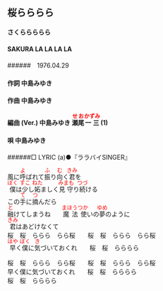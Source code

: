 <style type="text/css">
	ruby{
	    ruby-position: over;
	}
	ruby > rt{font-size: 12px;color:red;}
	p{font:16px;font-size: '楷体'}
</style>
## 桜らららら
#### さくららららら
#### SAKURA LA LA LA LA
######　1976.04.29


#### 作詞        中島みゆき
#### 作曲        中島みゆき
#### 編曲 (Ver.) 中島みゆき <ruby><rb>瀬尾</rb><rp>(</rp><rt>せお</rt><rp>)</rp></ruby><ruby><rb>一三</rb><rp>(</rp><rt>かずみ</rt><rp>)</rp></ruby> (1)
#### 唄          中島みゆき
######□ LYRIC (a)●『ララバイSINGER』

風に<ruby><rb>呼</rb><rp>(</rp><rt>よ</rt><rp>)</rp></ruby>ばれて<ruby><rb>振</rb><rp>(</rp><rt>ふ</rt><rp>)</rp></ruby>り<ruby><rb>向</rb><rp>(</rp><rt>む</rt><rp>)</rp></ruby>く<ruby><rb>君</rb><rp>(</rp><rt>きみ</rt><rp>)</rp></ruby>を  
<ruby><rb>僕</rb><rp>(</rp><rt>ぼく</rt><rp>)</rp></ruby>は<ruby><rb>少</rb><rp>(</rp><rt>すこ</rt><rp>)</rp></ruby>し<ruby><rb>妬</rb><rp>(</rp><rt>ねた</rt><rp>)</rp></ruby>ましく<ruby><rb>見守</rb><rp>(</rp><rt>みまも</rt><rp>)</rp></ruby>り<ruby><rb>続</rb><rp>(</rp><rt>つづ</rt><rp>)</rp></ruby>ける  
この<ruby><rb>手</rb><rp>(</rp><rt>て</rt><rp>)</rp></ruby>に<ruby><rb>摘</rb><rp>(</rp><rt>つ</rt><rp>)</rp></ruby>んだら  
<ruby><rb>融</rb><rp>(</rp><rt>と</rt><rp>)</rp></ruby>けてしまうね　　<ruby><rb>魔法使</rb><rp>(</rp><rt>まほうつか</rt><rp>)</rp></ruby>いの<ruby><rb>夢</rb><rp>(</rp><rt>ゆめ</rt><rp>)</rp></ruby>のように  
<ruby><rb>君</rb><rp>(</rp><rt>きみ</rt><rp>)</rp></ruby>はあどけなくて  
桜　桜　ららら　らら桜　　桜　桜　ららら　らら桜  
<ruby><rb>早</rb><rp>(</rp><rt>はや</rt><rp>)</rp></ruby>く<ruby><rb>僕</rb><rp>(</rp><rt>ぼく</rt><rp>)</rp></ruby>に<ruby><rb>気</rb><rp>(</rp><rt>き</rt><rp>)</rp></ruby>づいておくれ　　桜　桜　らららら  

桜　桜　ららら　らら桜　　桜　桜　ららら　らら桜  
早く僕に気づいておくれ　　桜　桜　らららら  
桜　桜　らららら  
